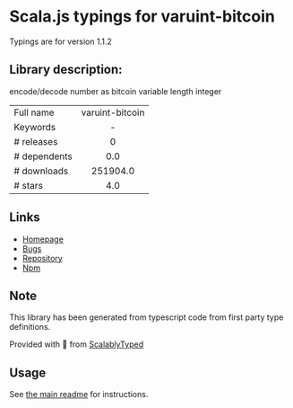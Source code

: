 
# Scala.js typings for varuint-bitcoin

Typings are for version 1.1.2

## Library description:
encode/decode number as bitcoin variable length integer

|                    |                 |
| ------------------ | :-------------: |
| Full name          | varuint-bitcoin |
| Keywords           | - |
| # releases         | 0 |
| # dependents       | 0.0 |
| # downloads        | 251904.0 |
| # stars            | 4.0 |

## Links
- [Homepage](https://github.com/bitcoinjs/varuint-bitcoin)
- [Bugs](https://github.com/bitcoinjs/varuint-bitcoin/issues)
- [Repository](https://github.com/bitcoinjs/varuint-bitcoin)
- [Npm](https://www.npmjs.com/package/varuint-bitcoin)
    


## Note
This library has been generated from typescript code from first party type definitions.

Provided with :purple_heart: from [ScalablyTyped](https://github.com/oyvindberg/ScalablyTyped)

## Usage
See [the main readme](../../readme.md) for instructions.


